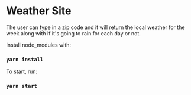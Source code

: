 <h1>Weather Site</h1>

<p>The user can type in a zip code and it will return the local weather for the week along with if it's going to rain for each day or not.</p>

Install node_modules with:

### `yarn install`

To start, run:

### `yarn start`

